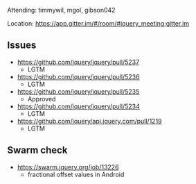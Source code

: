 Attending: timmywil, mgol, gibson042

Location: https://app.gitter.im/#/room/#jquery_meeting:gitter.im

## Issues
* https://github.com/jquery/jquery/pull/5237
  - LGTM
* https://github.com/jquery/jquery/pull/5236
  - LGTM
* https://github.com/jquery/jquery/pull/5235
  - Approved
* https://github.com/jquery/jquery/pull/5234
  - LGTM
* https://github.com/jquery/api.jquery.com/pull/1219
  - LGTM

## Swarm check
* https://swarm.jquery.org/job/13226
	- fractional offset values in Android